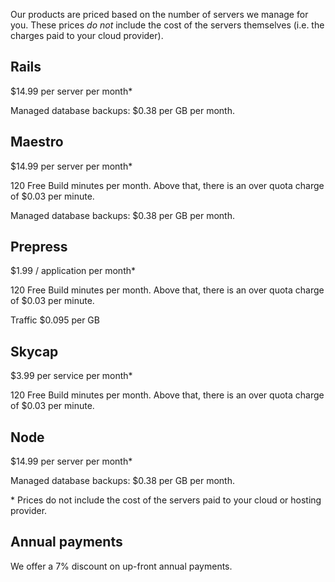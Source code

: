 Our products are priced based on the number of servers we manage for you. These prices *do not* include the cost of the servers themselves (i.e. the charges paid to your cloud provider). 

## Rails
$14.99 per server per month*

Managed database backups: $0.38 per GB per month.

## Maestro
$14.99 per server per month*

120 Free Build minutes per month. Above that, there is an over quota charge of $0.03 per minute.

Managed database backups: $0.38 per GB per month.

## Prepress

$1.99 / application per month*

120 Free Build minutes per month. Above that, there is an over quota charge of $0.03 per minute.

Traffic $0.095 per GB

## Skycap
$3.99 per service per month*

120 Free Build minutes per month. Above that, there is an over quota charge of $0.03 per minute.

## Node
$14.99 per server per month*

Managed database backups: $0.38 per GB per month.

<div class="notice"><p>* Prices do not include the cost of the servers paid to your cloud or hosting provider.</p></div>

## Annual payments

We offer a 7% discount on up-front annual payments.

